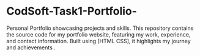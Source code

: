 # CodSoft-Task1-Portfolio-
Personal Portfolio showcasing projects and skills. This repository contains the source code for my portfolio website, featuring my work, experience, and contact information. Built using [HTML CSS], it highlights my journey and achievements .
